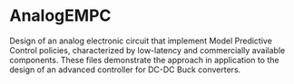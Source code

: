 # AnalogEMPC
Design of an analog electronic circuit that implement Model Predictive Control policies, characterized by low-latency and commercially available components. These files demonstrate the approach in application to the design of an advanced controller for DC-DC Buck converters.
